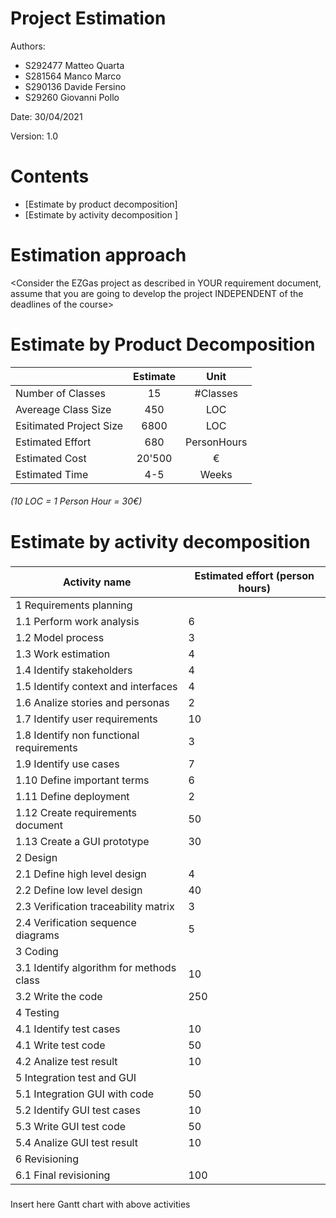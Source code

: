 # Project Estimation  
Authors: 
* S292477 Matteo Quarta
* S281564 Manco Marco
* S290136 Davide Fersino
* S29260 Giovanni Pollo
  
Date: 30/04/2021

Version: 1.0
# Contents
- [Estimate by product decomposition]
- [Estimate by activity decomposition ]
# Estimation approach
<Consider the EZGas  project as described in YOUR requirement document, assume that you are going to develop the project INDEPENDENT of the deadlines of the course>
# Estimate by Product Decomposition

|                         | Estimate |    Unit     |
| :---------------------- | :------: | :---------: |
| Number of Classes       |    15    |  #Classes   |
| Avereage Class Size     |   450    |     LOC     |
| Esitimated Project Size |   6800   |     LOC     |
| Estimated Effort        |   680    | PersonHours |
| Estimated Cost          |  20'500  |      €      |
| Estimated Time          |   4-5    |    Weeks    |

###### (10 LOC = 1 Person Hour = 30€)

# Estimate by activity decomposition
### 
| Activity name                            | Estimated effort (person hours) |
| ---------------------------------------- | ------------------------------- |
| 1 Requirements planning                  |                                 |
| 1.1 Perform work analysis                | 6                               |
| 1.2 Model process                        | 3                               |
| 1.3 Work estimation                      | 4                               |
| 1.4 Identify stakeholders                | 4                               |
| 1.5 Identify context and interfaces      | 4                               |
| 1.6 Analize stories and personas         | 2                               |
| 1.7 Identify user requirements           | 10                              |
| 1.8 Identify non functional requirements | 3                               |
| 1.9 Identify use cases                   | 7                               |
| 1.10 Define important terms              | 6                               |
| 1.11 Define deployment                   | 2                               |
| 1.12 Create requirements document        | 50                              |
| 1.13 Create a GUI prototype              | 30                              |
| 2 Design                                 |                                 |
| 2.1 Define high level design             | 4                               |
| 2.2 Define low level design              | 40                              |
| 2.3 Verification traceability matrix     | 3                               |
| 2.4 Verification sequence diagrams       | 5                               |
| 3 Coding                                 |                                 |
| 3.1 Identify algorithm for methods class | 10                              |
| 3.2 Write the code                       | 250                             |
| 4 Testing                                |                                 |
| 4.1 Identify test cases                  | 10                              |
| 4.1 Write test code                      | 50                              |
| 4.2 Analize test result                  | 10                              |
| 5 Integration test and GUI               |                                 |
| 5.1 Integration GUI with code            | 50                              |
| 5.2 Identify GUI test cases              | 10                              |
| 5.3 Write GUI test code                  | 50                              |
| 5.4 Analize GUI test result              | 10                              |
| 6 Revisioning                            |                                 |
| 6.1 Final revisioning                    | 100                             |


###
Insert here Gantt chart with above activities
